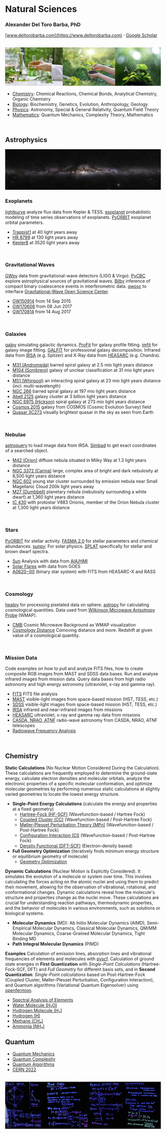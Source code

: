 # Natural Sciences

### Alexander Del Toro Barba, PhD

[www.deltorobarba.com](https://www.deltorobarba.com) $\cdot$ [Google Scholar](https://scholar.google.com/citations?hl=en&user=fddyK-wAAAAJ)

<br>

<img src="https://raw.githubusercontent.com/deltorobarba/repo/master/sciences_0000.png" alt="sciences">

<br>


* [Chemistry](https://github.com/deltorobarba/sciences/blob/master/chemistry.ipynb): Chemical Reactions, Chemical Bonds, Analytical Chemistry, Organic Chemistry
* [Biology](https://github.com/deltorobarba/sciences/blob/master/biology.ipynb): Biochemistry, Genetics, Evolution, Anthropology, Geology
* [Physics](https://github.com/deltorobarba/sciences/blob/master/physics.ipynb): Astronomy, Special & General Relativity, Quantum Field Theory
* [Mathematics](https://github.com/deltorobarba/sciences/blob/master/maths.ipynb): Quantum Mechanics, Complexity Theory, Mathematics

<br>

## Astrophysics

<img src="https://raw.githubusercontent.com/deltorobarba/repo/master/sciences_2000.png" alt="sciences">


### Exoplanets

[lightkurve](https://github.com/lightkurve/lightkurve) analyze flux data from Kepler & TESS. [exoplanet](https://docs.exoplanet.codes/en/latest/) probabilistic modeling of time series observations of exoplanets. [PyORBIT](https://github.com/LucaMalavolta/PyORBIT) exoplanet orbital parameters.

* [Trappist1](https://github.com/deltorobarba/astrophysics/blob/main/exoplanet_trappist1.ipynb) at 40 light years away
* [HR 8799](https://github.com/deltorobarba/astrophysics/blob/main/exoplanet_HR8799.ipynb) at 130 light years away
* [Kepler8](https://github.com/deltorobarba/astrophysics/blob/main/exoplanet_kepler8.ipynb) at 3520 light years away

<br>

### Gravitational Waves

[GWpy](https://gwpy.github.io/docs/stable/) data from gravitational-wave detectors (LIGO & Virgo). [PyCBC](https://pycbc.org/) explore astrophysical sources of gravitational waves. [Bilby](https://lscsoft.docs.ligo.org/bilby/) inference of compact binary coalescence events in interferometric data. [gwosc](https://gwosc.readthedocs.io/en/stable/) to interface [Gravitational-Wave Open Science Center](https://gwosc.org).

* [GW150914](https://github.com/deltorobarba/astrophysics/blob/main/graviationalwave_GW150914.ipynb) from 14 Sep 2015
* [GW170608](https://github.com/deltorobarba/astrophysics/blob/main/graviationalwave_GW170608.ipynb) from 08 Jun 2017
* [GW170814](https://github.com/deltorobarba/astrophysics/blob/main/graviationalwave_GW170814.ipynb) from 14 Aug 2017

<br>

### Galaxies

[galpy](https://docs.galpy.org/en/v1.10.0/) simulating galactic dynamics. [ProFit](https://pypi.org/project/profit/) for galaxy profile fitting. [imfit](https://pyimfit.readthedocs.io/en/latest/overview.html) for galaxy image fitting. [GALFIT](https://users.obs.carnegiescience.edu/peng/work/galfit/galfit.html) for professional galaxy decomposition. Infrared data from [IRSA](https://irsa.ipac.caltech.edu/frontpage/) (e.g. Spitzer) and X-Ray data from [HEASARC](https://heasarc.gsfc.nasa.gov/docs/heasarc/xrayback.html) (e.g. Chandra).

* [M31 (Andromeda)](https://github.com/deltorobarba/astrophysics/blob/main/galaxy_M31.ipynb) barred spiral galaxy at 2.5 mio light years distance
* [M104 (Sombrero)](https://github.com/deltorobarba/astrophysics/blob/main/galaxy_M104.ipynb) galaxy of unclear classification at 31 mio light years distance
* [M51 (Whirpool)](https://github.com/deltorobarba/astrophysics/blob/main/galaxy_M51.ipynb) an interacting spiral galaxy at 23 mio light years distance (incl. multi-wavelength)
* [NGC 266](https://github.com/deltorobarba/astrophysics/blob/main/galaxy_NGC_266.ipynb) barred spiral galaxy at 197 mio light years distance
* [Abell 2125](https://github.com/deltorobarba/astrophysics/blob/main/galaxy_Abell_2125.ipynb) galaxy cluster at 3 billion light years distance
* [NGC 6975 (Hickson)](https://github.com/deltorobarba/astrophysics/blob/main/galaxy_NGC_6975.ipynb) spiral galaxy at 273 mio light years distance
* [Cosmos 2015](https://github.com/deltorobarba/astrophysics/blob/main/galaxy_COSMOS2015_591406.ipynb) galaxy from COSMOS (Cosmic Evolution Survey) field
* [Quasar 3C273](https://github.com/deltorobarba/astrophysics/blob/main/quasar_3C273.ipynb) visually brightest quasar in the sky as seen from Earth

<br>

### Nebulae

[astroquery](https://astroquery.readthedocs.io/en/latest/) to load image data from IRSA. [Simbad](https://simbad.cds.unistra.fr/simbad/) to get exact coordinates of a searched object. 

* [M42 (Orion)](https://github.com/deltorobarba/astrophysics/blob/main/nebula_M42.ipynb) diffuse nebula situated in Milky Way at 1.3 light years distance
* [NGC 3372 (Carina)](https://github.com/deltorobarba/astrophysics/blob/main/nebula_NGC_3372.ipynb) large, complex area of bright and dark nebulosity at 8,500 light years distance
* [NGC 602](https://github.com/deltorobarba/astrophysics/blob/main/nebula_NGC_602.ipynb) young star cluster surrounded by emission nebula near Small Magellanic Cloud 200k light years away
* [M27 (Dumbbell)](https://github.com/deltorobarba/astrophysics/blob/main/nebula_M27.ipynb)  planetary nebula (nebulosity surrounding a white dwarf) at 1,360 light years distance
* [IC 430](https://github.com/deltorobarba/astrophysics/blob/main/nebula_IC_430.ipynb) with protostar V883 Orionis, member of the Orion Nebula cluster at 1,300 light years distance

<br>

### Stars

[PyORBIT](https://github.com/LucaMalavolta/PyORBIT) for stellar activity. [FASMA 2.0](https://github.com/MariaTsantaki/FASMA-synthesis) for stellar parameters and chemical abundances. [sunpy](https://sunpy.org): For solar physics. [SPLAT](https://pypi.org/project/splat/) specifically for stellar and brown dwarf spectra.

* [Sun](https://github.com/deltorobarba/astrophysics/blob/main/star_sun.ipynb) Analysis with data from [AIA/HMI](https://sdo.gsfc.nasa.gov/data/aiahmi/)
* [Solar Flares](https://github.com/deltorobarba/astrophysics/blob/main/star_solarflare.ipynb) with data from GOES
* [A0620−00](https://github.com/deltorobarba/astrophysics/blob/main/star_A0620_00.ipynb) (binary star system) with FITS from HEASARC-X and RASS

<br>

### Cosmology

[healpy](https://healpy.readthedocs.io/en/latest/) for processing pixelated data on sphere. [astropy](https://docs.astropy.org/en/stable/cosmology/index.html) for calculating cosmological quantities. Data used from [Wilkinson Microwave Anisotropy Probe](https://map.gsfc.nasa.gov) (WMAP).

* [CMB](https://github.com/deltorobarba/astrophysics/blob/main/cosmology_cmb.ipynb) Cosmic Microwave Background as WMAP visualization
* [Cosmology Distance](https://github.com/deltorobarba/astrophysics/blob/main/cosmology_distance.ipynb) Comoving distance and more. Redshift at given value of a cosmological quantity.

<br>

### Mission Data
Code examples on how to pull and analyze FITS files, how to create composite RGB images from MAST and SDSS data bases. Run and analyse infrared images from mission data. Query data bases from high radio astronomy and high energy astronomy (ultraviolet, x-ray and gamma ray).
* [FITS](https://github.com/deltorobarba/astrophysics/blob/main/missions_fits.ipynb) FITS file analysis
* [MAST](https://github.com/deltorobarba/astrophysics/blob/main/missions_mast.ipynb) visible-light images from space-based mission (HST, TESS, etc.)
* [SDSS](https://github.com/deltorobarba/astrophysics/blob/main/missions_sdss.ipynb) visible-light images from space-based mission (HST, TESS, etc.)
* [IRSA](https://github.com/deltorobarba/astrophysics/blob/main/missions_irsa.ipynb) infrared and near-infrared images from missions
* [HEASARC](https://github.com/deltorobarba/astrophysics/blob/main/missions_heasarc.ipynb) ultraviolet, x-ray and gamma ray data from missions
* [CASDA, NRAO, ATNF](https://github.com/deltorobarba/astrophysics/blob/main/missions_radio.ipynb) radio-wave astronomy from CASDA, NRAO, ATNF telescopes
* [Radiowave Frequency Analysis](https://github.com/deltorobarba/astrophysics/blob/main/radiowave.ipynb)

<br>

## Chemistry

**Static Calculations** (No Nuclear Motion Considered During the Calculation). These calculations are frequently employed to determine the ground-state energy, calculate electron densities and molecular orbitals, analyze the electronic properties of a specific molecular conformation, and optimize molecular geometries by performing numerous static calculations at slightly varied geometries to locate the lowest energy structure. 
* **Single-Point Energy Calculations** (calculate the energy and properties at a fixed geometry)
  * [Hartree-Fock (HF-SCF)](https://github.com/deltorobarba/astrophysics/blob/main/hartree_fock.ipynb) (Wavefunction-based / Hartree Fock)
  * [Coupled Cluster (CC)](https://github.com/deltorobarba/astrophysics/blob/main/coupled_cluster.ipynb) (Wavefunction-based / Post-Hartree Fock)
  * [Møller-Plesset Perturbation Theory (MPn)](https://github.com/deltorobarba/astrophysics/blob/main/moeller_plesset.ipynb)  (Wavefunction-based / Post-Hartree Fock)
  * [Configuration Interaction (CI)](https://github.com/deltorobarba/astrophysics/blob/main/configuration_interaction.ipynb)  (Wavefunction-based / Post-Hartree Fock)
  * [Density Functional (DFT-SCF)](https://github.com/deltorobarba/astrophysics/blob/main/dft_scf.ipynb) (Electron-density based)
* **Full Geometry Optimization** (iteratively finds minimum energy structure or equilibrium geometry of molecule)
  * [Geometry Optimization](https://github.com/deltorobarba/astrophysics/blob/main/geometry_optimization.ipynb)

**Dynamic Calculations** (Nuclear Motion is Explicitly Considered). It simulates the evolution of a molecule or system over time. This involves calculating the forces acting on the atomic nuclei and using them to predict their movement, allowing for the observation of vibrational, rotational, and conformational changes. Dynamic calculations reveal how the molecule's structure and properties change as the nuclei move. These calculations are crucial for understanding reaction pathways, thermodynamic properties, and the behavior of molecules in various environments, such as solutions or biological systems.
* **Molecular Dynamics** (MD): Ab Initio Molecular Dynamics (AIMD), Semi-Empirical Molecular Dynamics, Classical Molecular Dynamics, QM/MM Molecular Dynamics, Coarse-Grained Molecular Dynamics, Tight Binding MD
* **Path Integral Molecular Dynamics** (PIMD)

**Examples** Calculation of emission lines, absorption lines and vibrational frequencies of elements and molecules with [pyscf](https://pyscf.org). Calculation of ground state energies in **First Quantization** with *Single-Point Calculations* (Hartree-Fock-SCF, DFT) and *Full Geometry* for different basis sets, and in **Second Quantization**: *Single-Point calculations* based on Post-Hartree-Fock (Coupled Cluster, Møller-Plesset Perturbation, Configuration Interaction), and Quantum algorithms (Variational Quantum Eigensolver) using [openfermion](https://quantumai.google/openfermion/tutorials/intro_to_openfermion).
* [Spectral Analysis of Elements](https://github.com/deltorobarba/astrophysics/blob/main/chemistry_spectral_analysis.ipynb)
* [Water Molecule (H₂O)](https://github.com/deltorobarba/astrophysics/blob/main/chemistry_water_H2O.ipynb)
* [Hydrogen Molecule (H₂)](https://github.com/deltorobarba/astrophysics/blob/main/chemistry_hydrogen_H2.ipynb)
* [Hydrogen (H)](https://github.com/deltorobarba/astrophysics/blob/main/chemistry_hydrogen_H.ipynb)
* [Methane (CH₄)](https://github.com/deltorobarba/astrophysics/blob/main/chemistry_methane_CH4.ipynb)
* [Ammonia (NH₃)](https://github.com/deltorobarba/astrophysics/blob/main/chemistry_ammonia_NH3.ipynb)


## Quantum

* [Quantum Mechanics](https://github.com/deltorobarba/sciences/blob/main/maths.ipynb)
* [Quantum Complexity](https://github.com/deltorobarba/sciences/blob/main/maths.ipynb)
* [Quantum Algorithms](https://github.com/deltorobarba/sciences/blob/main/maths.ipynb)
* [CERN 2022](https://github.com/deltorobarba/quantum/astrophysics/main/cern.ipynb) 

<br>

<img src="https://raw.githubusercontent.com/deltorobarba/repo/master/quantum_000.jpg" alt="quantum">


<br>


